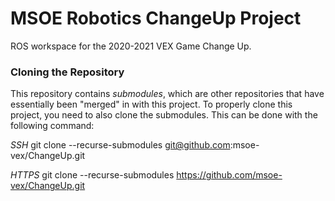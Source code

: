# MSOE Robotics ChangeUp Project
ROS workspace for the 2020-2021 VEX Game Change Up.

### Cloning the Repository
This repository contains *submodules*, which are other repositories that have essentially been "merged" in with this project. To properly clone this project, you need 
to also clone the submodules. This can be done with the following command:

*SSH*
git clone --recurse-submodules git@github.com:msoe-vex/ChangeUp.git 

*HTTPS*
git clone --recurse-submodules https://github.com/msoe-vex/ChangeUp.git
